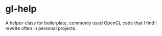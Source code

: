 # gl-help
A helper-class for boilerplate, commonly used OpenGL code that I find I rewrite often in personal projects. 
